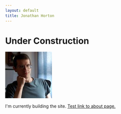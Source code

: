 ```yaml
---
layout: default
title: Jonathan Horton
---
```


# Under Construction

![Image of Jonathan Horton](/images/jchortonCropSmall.jpg "Jonathan Horton")

I'm currently building the site. [Test link to about page.](/about)
